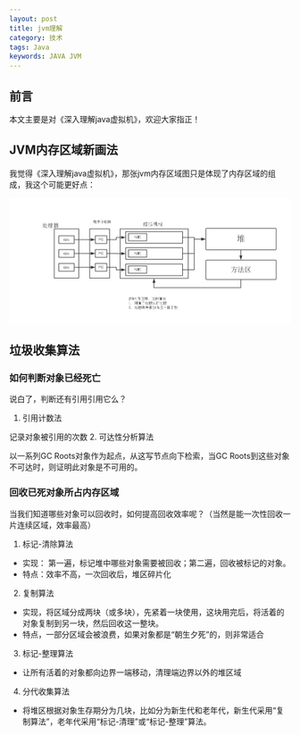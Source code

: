 ```yaml
---
layout: post
title: jvm理解
category: 技术
tags: Java
keywords: JAVA JVM
---
```


## 前言

本文主要是对《深入理解java虚拟机》，欢迎大家指正！

## JVM内存区域新画法 ##

我觉得《深入理解java虚拟机》，那张jvm内存区域图只是体现了内存区域的组成，我这个可能更好点：

![Alt text](/public/upload/jvm_memory.png)

## 垃圾收集算法

### 如何判断对象已经死亡

说白了，判断还有引用引用它么？

1. 引用计数法

  记录对象被引用的次数
2. 可达性分析算法

  以一系列GC Roots对象作为起点，从这写节点向下检索，当GC Roots到这些对象不可达时，则证明此对象是不可用的。

### 回收已死对象所占内存区域

当我们知道哪些对象可以回收时，如何提高回收效率呢？（当然是能一次性回收一片连续区域，效率最高）

1. 标记-清除算法

  - 实现： 第一遍，标记堆中哪些对象需要被回收；第二遍，回收被标记的对象。
  - 特点：效率不高，一次回收后，堆区碎片化

2. 复制算法

  - 实现，将区域分成两块（或多块），先紧着一块使用，这块用完后，将活着的对象复制到另一块，然后回收这一整块。
  - 特点，一部分区域会被浪费，如果对象都是“朝生夕死”的，则非常适合
3. 标记-整理算法

  - 让所有活着的对象都向边界一端移动，清理端边界以外的堆区域
4. 分代收集算法

  - 将堆区根据对象生存期分为几块，比如分为新生代和老年代，新生代采用“复制算法”，老年代采用“标记-清理”或“标记-整理”算法。